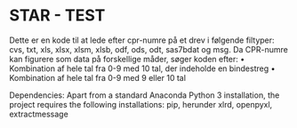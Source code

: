 # STAR - TEST

Dette er en kode til at lede efter cpr-numre på et drev i følgende filtyper: cvs, txt, xls, xlsx, xlsm, xlsb, odf, ods, odt, sas7bdat og msg. Da CPR-numre kan figurere som data på forskellige måder, søger koden efter:
•	Kombination af hele tal fra 0-9 med 10 tal, der indeholde en bindestreg
•	Kombination af hele tal fra 0-9 med 9 eller 10 tal


Dependencies: Apart from a standard Anaconda Python 3 installation, the project requires the following installations:
pip, herunder xlrd, openpyxl, extractmessage




